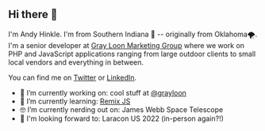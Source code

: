 ## Hi there 👋

I'm Andy Hinkle. I'm from Southern Indiana 🌽 -- originally from Oklahoma🌪️. I'm a senior developer at [Gray Loon Marketing Group](https://grayloon.com/) where we work on PHP and JavaScript applications ranging from large outdoor clients to small local vendors and everything in between.

You can find me on [Twitter](https://twitter.com/andyhnk) or [LinkedIn](https://www.linkedin.com/in/athinkle/).

- 🔭 I’m currently working on: cool stuff at [@grayloon](https://github.com/grayloon)
- 🌱 I’m currently learning: [Remix JS](https://remix.run/)
- 🤓 I’m currently nerding out on: James Webb Space Telescope
- 🤩 I'm looking forward to: Laracon US 2022 (in-person again?!)
